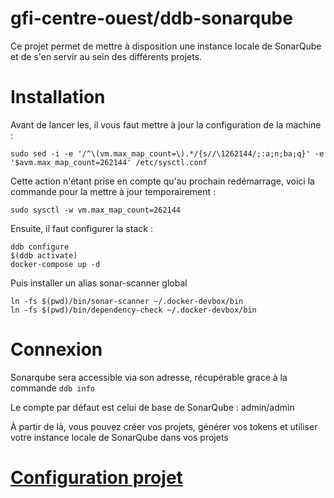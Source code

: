 gfi-centre-ouest/ddb-sonarqube
===
Ce projet permet de mettre à disposition une instance locale de SonarQube et de s'en servir au sein des différents
projets.

# Installation

Avant de lancer les, il vous faut mettre à jour la configuration de la machine :

```shell script
sudo sed -i -e '/^\(vm.max_map_count=\).*/{s//\1262144/;:a;n;ba;q}' -e '$avm.max_map_count=262144' /etc/sysctl.conf
```

Cette action n'étant prise en compte qu'au prochain redémarrage, voici la commande pour la mettre à jour
temporairement :

```shell script
sudo sysctl -w vm.max_map_count=262144
```

Ensuite, il faut configurer la stack :

```shell script
ddb configure
$(ddb activate)
docker-compose up -d
```

Puis installer un alias sonar-scanner global

```
ln -fs $(pwd)/bin/sonar-scanner ~/.docker-devbox/bin
ln -fs $(pwd)/bin/dependency-check ~/.docker-devbox/bin
```

# Connexion

Sonarqube sera accessible via son adresse, récupérable grace à la commande `ddb info`

Le compte par défaut est celui de base de SonarQube : admin/admin

À partir de là, vous pouvez créer vos projets, générer vos tokens et utiliser votre instance locale de SonarQube dans
vos projets

# [Configuration projet](configurations/README.md)
